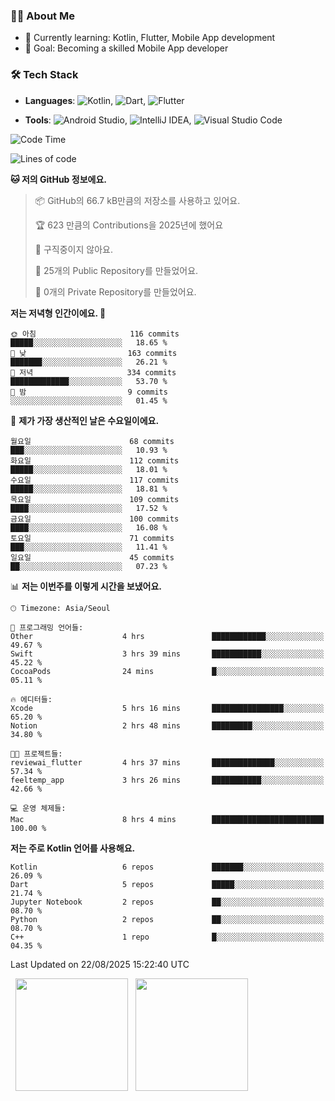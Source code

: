 ### 👨‍💻 About Me
- 🌱 Currently learning: Kotlin, Flutter, Mobile App development
- 🎯 Goal: Becoming a skilled Mobile App developer

### 🛠 Tech Stack
- **Languages**: ![Kotlin](https://img.shields.io/badge/Kotlin-0095D5?style=flat-square&logo=kotlin&logoColor=white), ![Dart](https://img.shields.io/badge/Dart-0175C2?style=flat-square&logo=dart&logoColor=white), ![Flutter](https://img.shields.io/badge/Flutter-02569B?style=flat-square&logo=flutter&logoColor=white)

- **Tools**:
![Android Studio](https://img.shields.io/badge/Android%20Studio-3DDC84?style=flat-square&logo=android-studio&logoColor=white), 
![IntelliJ IDEA](https://img.shields.io/badge/IntelliJ%20IDEA-000000?style=flat-square&logo=intellij-idea&logoColor=white), 
![Visual Studio Code](https://img.shields.io/badge/VS%20Code-007ACC?style=flat-square&logo=visual-studio-code&logoColor=white)

<!--START_SECTION:waka-->
![Code Time](http://img.shields.io/badge/Code%20Time-235%20hrs%2023%20mins-blue)

![Lines of code](https://img.shields.io/badge/%EC%A0%80%EB%8A%94%20%EC%97%AC%ED%83%9C%EA%B9%8C%EC%A7%80%20-328.1%20thousand%20%EC%A4%84%EC%9D%98%20%EC%BD%94%EB%93%9C%EB%A5%BC%20%EC%9E%91%EC%84%B1%ED%96%88%EC%96%B4%EC%9A%94.-blue)

**🐱 저의 GitHub 정보에요.** 

> 📦 GitHub의 66.7 kB만큼의 저장소를 사용하고 있어요. 
 > 
> 🏆 623 만큼의 Contributions을 2025년에 했어요
 > 
> 🚫 구직중이지 않아요.
 > 
> 📜 25개의 Public Repository를 만들었어요. 
 > 
> 🔑 0개의 Private Repository를 만들었어요. 
 > 
**저는 저녁형 인간이에요. 🦉** 

```text
🌞 아침                     116 commits         █████░░░░░░░░░░░░░░░░░░░░   18.65 % 
🌆 낮　                     163 commits         ███████░░░░░░░░░░░░░░░░░░   26.21 % 
🌃 저녁                     334 commits         █████████████░░░░░░░░░░░░   53.70 % 
🌙 밤　                     9 commits           ░░░░░░░░░░░░░░░░░░░░░░░░░   01.45 % 
```
📅 **제가 가장 생산적인 날은 수요일이에요.** 

```text
월요일                      68 commits          ███░░░░░░░░░░░░░░░░░░░░░░   10.93 % 
화요일                      112 commits         █████░░░░░░░░░░░░░░░░░░░░   18.01 % 
수요일                      117 commits         █████░░░░░░░░░░░░░░░░░░░░   18.81 % 
목요일                      109 commits         ████░░░░░░░░░░░░░░░░░░░░░   17.52 % 
금요일                      100 commits         ████░░░░░░░░░░░░░░░░░░░░░   16.08 % 
토요일                      71 commits          ███░░░░░░░░░░░░░░░░░░░░░░   11.41 % 
일요일                      45 commits          ██░░░░░░░░░░░░░░░░░░░░░░░   07.23 % 
```


📊 **저는 이번주를 이렇게 시간을 보냈어요.** 

```text
🕑︎ Timezone: Asia/Seoul

💬 프로그래밍 언어들: 
Other                    4 hrs               ████████████░░░░░░░░░░░░░   49.67 % 
Swift                    3 hrs 39 mins       ███████████░░░░░░░░░░░░░░   45.22 % 
CocoaPods                24 mins             █░░░░░░░░░░░░░░░░░░░░░░░░   05.11 % 

🔥 에디터들: 
Xcode                    5 hrs 16 mins       ████████████████░░░░░░░░░   65.20 % 
Notion                   2 hrs 48 mins       █████████░░░░░░░░░░░░░░░░   34.80 % 

🐱‍💻 프로젝트들: 
reviewai_flutter         4 hrs 37 mins       ██████████████░░░░░░░░░░░   57.34 % 
feeltemp_app             3 hrs 26 mins       ███████████░░░░░░░░░░░░░░   42.66 % 

💻 운영 체제들: 
Mac                      8 hrs 4 mins        █████████████████████████   100.00 % 
```

**저는 주로 Kotlin 언어를 사용해요.** 

```text
Kotlin                   6 repos             ███████░░░░░░░░░░░░░░░░░░   26.09 % 
Dart                     5 repos             █████░░░░░░░░░░░░░░░░░░░░   21.74 % 
Jupyter Notebook         2 repos             ██░░░░░░░░░░░░░░░░░░░░░░░   08.70 % 
Python                   2 repos             ██░░░░░░░░░░░░░░░░░░░░░░░   08.70 % 
C++                      1 repo              █░░░░░░░░░░░░░░░░░░░░░░░░   04.35 % 
```




 Last Updated on 22/08/2025 15:22:40 UTC
<!--END_SECTION:waka-->

<p>
  <img height="180em" src="https://github-readme-stats.vercel.app/api?username=JongHyun070105&show_icons=true&include_all_commits=true&bg_color=0d1117&title_color=ffffff&text_color=c9d1d9&icon_color=79ff97">
  <img height="180em" src="https://github-readme-stats.vercel.app/api/top-langs/?username=JongHyun070105&layout=compact&langs_count=4&bg_color=0d1117&title_color=ffffff&text_color=c9d1d9&hide=php,jupyter%20notebook&hide_repo=EcoStep,mimir,git-session">
</p>
